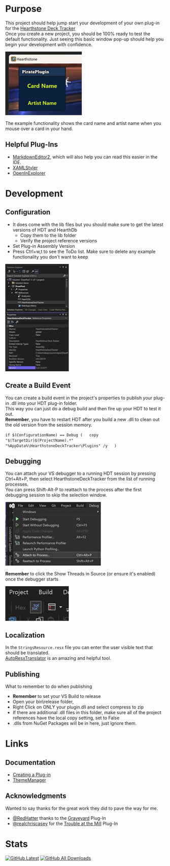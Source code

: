 # Purpose

This project should help jump start your development of your own plug-in for the [Hearthstone Deck Tracker](https://github.com/HearthSim/Hearthstone-Deck-Tracker)  
Once you create a new project, you should be 100% ready to test the default functionality.
Just seeing this basic window pop-up should help you begin your development with confidence.  

![Example Plug-In Display](https://github.com/VeXHarbinger/HDTPluginTemplate/blob/master/Images/PluginDisplay.png "Example Plug-In Display")

The example functionality shows the card name and artist name when you mouse over a card in your hand.  

## Helpful Plug-Ins

 * [MarkdownEditor2](https://marketplace.visualstudio.com/items?itemName=MadsKristensen.MarkdownEditor2), which will also help you can read this easier in the IDE.  
 * [XAMLStyler](https://marketplace.visualstudio.com/items?itemName=TeamXavalon.XAMLStyler)  
 * [OpenInExplorer](https://marketplace.visualstudio.com/items?itemName=Charles-Ant.OpenInExplorer2022)  


#  Development

## Configuration

* It does come with the lib files but you should make sure to get the latest versions of HDT and HearthDb  
  * Copy them to the lib folder  
  * Verify the project reference versions  
* Set Plug-in Assembly Version  
* Press Ctrl+w,t to see the ToDo list.  Make sure to delete any example functionality you don't want to keep  

![Versions](https://github.com/VeXHarbinger/HDTPluginTemplate/blob/master/Images/LibVersioning.jpg "Checking Versions")


## Create a Build Event

  You can create a build event in the project's properties to publish your plug-in .dll into your HDT plug-in folder.  
  This way you can just do a debug build and then fire up your HDT to test it out.  
  **Remember**, you have to restart HDT after you build a new .dll to clean out the old version from the session memory.  

`if $(ConfigurationName) == Debug (  
   copy "$(TargetDir)$(ProjectName).*" "%AppData%\HearthstoneDeckTracker\Plugins" /y  
)`  

## Debugging 

You can attach your VS debugger to a running HDT session by pressing  Ctrl+Alt+P, then select HearthstoneDeckTracker from the list of running processes.  
You can press Shift-Alt-P to reattach to the process after the first debugging session to skip the selection window.  

![Attach To Process](https://github.com/VeXHarbinger/HDTPluginTemplate/blob/master/Images/attachToProcess.jpg "Attach To Process")  

**Remember** to click the Show Threads in Source (or ensure it's enabled) once the debugger starts  

![Show Threads In Source](https://github.com/VeXHarbinger/HDTPluginTemplate/blob/master/Images/ShowThreadsInSource.png "Show Threads In Source Is Enabled")  


## Localization

In the `StringsResource.resx` file you can enter the user visible text that should be translated.  
[AutoResxTranslator](https://github.com/salarcode/AutoResxTranslator) is an amazing and helpful tool.  


## Publishing

What to remember to do when publishing  
* **Remember** to set your VS Build to release  
* Open your bin\release folder,  
 * Right Click on ONLY your plugin.dll and select compress to zip  
 * If there are additional .dll files in this folder, make sure all of the project references have the local copy setting, set to False  
 * .dlls from NuGet Packages will be in here, just ignore them.  

# Links

## Documentation

* [Creating a Plug-in](https://github.com/HearthSim/Hearthstone-Deck-Tracker/wiki/Creating-Plugins)  
* [ThemeManager](https://github.com/ControlzEx/ControlzEx/blob/develop/Wiki/ThemeManager.md)  


## Acknowledgments

Wanted to say thanks for the great work they did to pave the way for me.  
 * [@RedHatter](https://github.com/RedHatter) thanks to the [Graveyard](https://github.com/RedHatter/Graveyard) Plug-In  
 * [@realchriscasey](https://github.com/realchriscasey) for the [Trouble at the Mill](https://github.com/realchriscasey/TroubleAtTheMill/) Plug-In  


# Stats

[![GitHub Latest](https://img.shields.io/github/release/VeXHarbinger/HDTPluginTemplate.svg)](https://github.com/VeXHarbinger/HDTPluginTemplate/releases/latest)
[![GitHub All Downloads](https://img.shields.io/github/downloads/VeXHarbinger/HDTPluginTemplate/total.svg)](https://github.com/VeXHarbinger/HDTPluginTemplate/releases)
